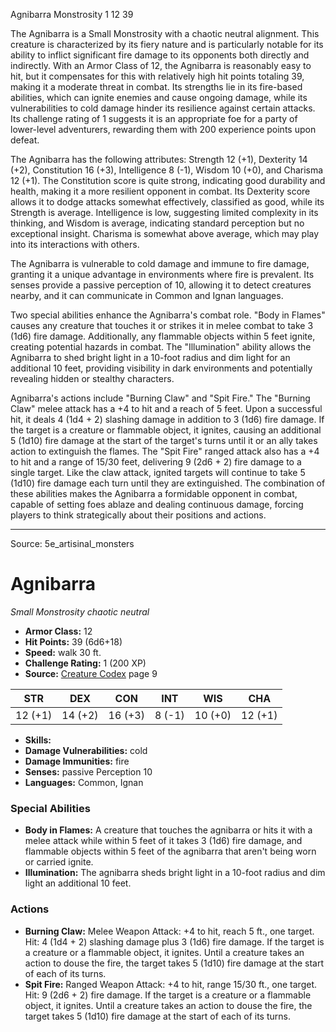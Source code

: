<MonsterName/>Agnibarra</MonsterName>
<CreatureType/>Monstrosity</CreatureType>
<CR/>1</CR>
<AC/>12</AC>
<HP/>39</HP>
<summary>The Agnibarra is a Small Monstrosity with a chaotic neutral alignment. This creature is characterized by its fiery nature and is particularly notable for its ability to inflict significant fire damage to its opponents both directly and indirectly. With an Armor Class of 12, the Agnibarra is reasonably easy to hit, but it compensates for this with relatively high hit points totaling 39, making it a moderate threat in combat. Its strengths lie in its fire-based abilities, which can ignite enemies and cause ongoing damage, while its vulnerabilities to cold damage hinder its resilience against certain attacks. Its challenge rating of 1 suggests it is an appropriate foe for a party of lower-level adventurers, rewarding them with 200 experience points upon defeat.</summary>

<detail>

The Agnibarra has the following attributes: Strength 12 (+1), Dexterity 14 (+2), Constitution 16 (+3), Intelligence 8 (-1), Wisdom 10 (+0), and Charisma 12 (+1). The Constitution score is quite strong, indicating good durability and health, making it a more resilient opponent in combat. Its Dexterity score allows it to dodge attacks somewhat effectively, classified as good, while its Strength is average. Intelligence is low, suggesting limited complexity in its thinking, and Wisdom is average, indicating standard perception but no exceptional insight. Charisma is somewhat above average, which may play into its interactions with others.

The Agnibarra is vulnerable to cold damage and immune to fire damage, granting it a unique advantage in environments where fire is prevalent. Its senses provide a passive perception of 10, allowing it to detect creatures nearby, and it can communicate in Common and Ignan languages.

Two special abilities enhance the Agnibarra's combat role. "Body in Flames" causes any creature that touches it or strikes it in melee combat to take 3 (1d6) fire damage. Additionally, any flammable objects within 5 feet ignite, creating potential hazards in combat. The "Illumination" ability allows the Agnibarra to shed bright light in a 10-foot radius and dim light for an additional 10 feet, providing visibility in dark environments and potentially revealing hidden or stealthy characters.

Agnibarra's actions include "Burning Claw" and "Spit Fire." The "Burning Claw" melee attack has a +4 to hit and a reach of 5 feet. Upon a successful hit, it deals 4 (1d4 + 2) slashing damage in addition to 3 (1d6) fire damage. If the target is a creature or flammable object, it ignites, causing an additional 5 (1d10) fire damage at the start of the target's turns until it or an ally takes action to extinguish the flames. The "Spit Fire" ranged attack also has a +4 to hit and a range of 15/30 feet, delivering 9 (2d6 + 2) fire damage to a single target. Like the claw attack, ignited targets will continue to take 5 (1d10) fire damage each turn until they are extinguished. The combination of these abilities makes the Agnibarra a formidable opponent in combat, capable of setting foes ablaze and dealing continuous damage, forcing players to think strategically about their positions and actions.</detail>



---

Source: 5e_artisinal_monsters

# Agnibarra

*Small* *Monstrosity* *chaotic neutral*

- **Armor Class:** 12
- **Hit Points:** 39 (6d6+18)
- **Speed:** walk 30 ft.
- **Challenge Rating:** 1 (200 XP)
- **Source:** [Creature Codex](https://koboldpress.com/kpstore/product/creature-codex-for-5th-edition-dnd) page 9

| STR | DEX | CON | INT | WIS | CHA |
| --- | --- | --- | --- | --- | --- |
| 12 (+1) | 14 (+2) | 16 (+3) | 8 (-1) | 10 (+0) | 12 (+1) |

- **Skills:** 
- **Damage Vulnerabilities:** cold
- **Damage Immunities:** fire
- **Senses:** passive Perception 10
- **Languages:** Common, Ignan

### Special Abilities

- **Body in Flames:** A creature that touches the agnibarra or hits it with a melee attack while within 5 feet of it takes 3 (1d6) fire damage, and flammable objects within 5 feet of the agnibarra that aren't being worn or carried ignite.
- **Illumination:** The agnibarra sheds bright light in a 10-foot radius and dim light an additional 10 feet.

### Actions

- **Burning Claw:** Melee Weapon Attack: +4 to hit, reach 5 ft., one target. Hit: 4 (1d4 + 2) slashing damage plus 3 (1d6) fire damage. If the target is a creature or a flammable object, it ignites. Until a creature takes an action to douse the fire, the target takes 5 (1d10) fire damage at the start of each of its turns.
- **Spit Fire:** Ranged Weapon Attack: +4 to hit, range 15/30 ft., one target. Hit: 9 (2d6 + 2) fire damage. If the target is a creature or a flammable object, it ignites. Until a creature takes an action to douse the fire, the target takes 5 (1d10) fire damage at the start of each of its turns.





